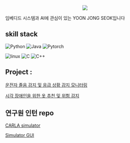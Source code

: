 <div align= "center">
    <img src="https://capsule-render.vercel.app/api?type=waving&color=random&height=120&text=&animation=&fontColor=000000&fontSize=70" />
    </div>
    
임베디드 시스템과 AI에 관심이 있는 YOON JONG SEOK입니다

## skill stack
![Python](https://img.shields.io/badge/python-3670A0?style=for-the-badge&logo=python&logoColor=ffdd54) ![Java](https://img.shields.io/badge/java-%23ED8B00.svg?style=for-the-badge&logo=openjdk&logoColor=white) ![Pytorch](https://img.shields.io/badge/PyTorch-EE4C2C?style=for-the-badge&logo=pytorch&logoColor=white)

![linux](https://img.shields.io/badge/Linux-FCC624?style=for-the-badge&logo=linux&logoColor=black) ![C](https://img.shields.io/badge/C-00599C?style=for-the-badge&logo=c&logoColor=white) ![C++](https://img.shields.io/badge/C%2B%2B-00599C?style=for-the-badge&logo=c%2B%2B&logoColor=white)

## Project :
[운전자 졸음 감지 및 응급 상황 감지 모니터링](https://github.com/whdtjr/HAMS-Health-Alert-Monitoring-System)

[시각 장애인을 위한 옷 추천 및 위험 감지](https://github.com/whdtjr/4youreyes)

## 연구원 인턴 repo
[CARLA simulator](https://github.com/whdtjr/scenario_runner/wiki/AVsim-CARLA-documentation)

[Simulator GUI](https://github.com/whdtjr/AVsimGUI)

